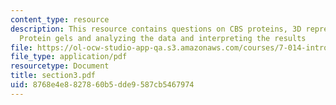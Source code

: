 ```yaml
---
content_type: resource
description: This resource contains questions on CBS proteins, 3D representation,
  Protein gels and analyzing the data and interpreting the results
file: https://ol-ocw-studio-app-qa.s3.amazonaws.com/courses/7-014-introductory-biology-spring-2005/8768e4e8827860b5dde9587cb5467974_section3.pdf
file_type: application/pdf
resourcetype: Document
title: section3.pdf
uid: 8768e4e8-8278-60b5-dde9-587cb5467974
---
```

